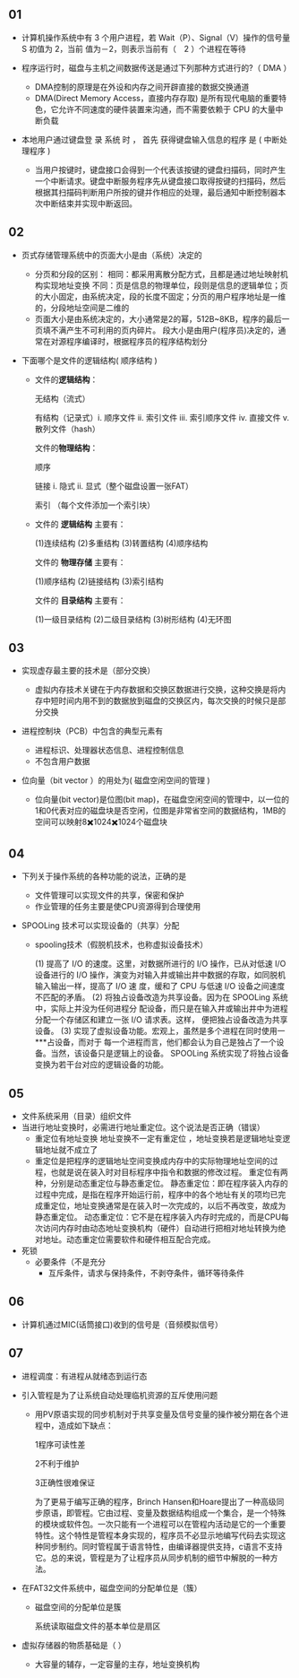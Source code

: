## 01

- 计算机操作系统中有 3 个用户进程，若 Wait（P）、Signal（V）操作的信号量 S 初值为 2，当前 值为－2，则表示当前有（　2    ）个进程在等待
- 程序运行时，磁盘与主机之间数据传送是通过下列那种方式进行的?（ DMA ）
  - DMA控制的原理是在外设和内存之间开辟直接的数据交换通道
  - DMA(Direct Memory Access，直接内存存取) 是所有现代电脑的重要特色，它允许不同速度的硬件装置来沟通，而不需要依赖于 CPU 的大量中断负载

- 本地用户通过键盘登 录 系统 时 ， 首先 获得键盘输入信息的程序 是 (  中断处理程序 )
  - 当用户按键时，键盘接口会得到一个代表该按键的键盘扫描码，同时产生一个中断请求。键盘中断服务程序先从键盘接口取得按键的扫描码，然后根据其扫描码判断用户所按的键并作相应的处理，最后通知中断控制器本次中断结束并实现中断返回。

## 02

- 页式存储管理系统中的页面大小是由（系统）决定的

  - 分页和分段的区别：
     相同：都采用离散分配方式，且都是通过地址映射机构实现地址变换
     不同：页是信息的物理单位，段则是信息的逻辑单位；页的大小固定，由系统决定，段的长度不固定；分页的用户程序地址是一维的，分段地址空间是二维的
  - 页面大小是由系统决定的，大小通常是2的幂，512B~8KB，程序的最后一页填不满产生不可利用的页内碎片。 段大小是由用户(程序员)决定的，通常在对源程序编译时，根据程序员的程序结构划分

- 下面哪个是文件的逻辑结构(  顺序结构 )

  - 文件的**逻辑结构**： 

      无结构（流式） 

      有结构（记录式）i. 顺序文件 ii. 索引文件 iii. 索引顺序文件 iv. 直接文件 v. 散列文件（hash） 

     文件的**物理结构**： 

      顺序 

      链接 i. 隐式 ii. 显式（整个磁盘设置一张FAT） 

      索引 （每个文件添加一个索引块）

  - 文件的 **逻辑结构** 主要有： 

      (1)连续结构 (2)多重结构 (3)转置结构 (4)顺序结构

      文件的 **物理存储** 主要有：

      (1)顺序结构 (2)链接结构 (3)索引结构

      文件的 **目录结构** 主要有：

      (1)一级目录结构 (2)二级目录结构 (3)树形结构 (4)无环图

## 03

- 实现虚存最主要的技术是（部分交换）
  - 虚拟内存技术关键在于内存数据和交换区数据进行交换，这种交换是将内存中短时间内用不到的数据放到磁盘的交换区内，每次交换的时候只是部分交换
- 进程控制块（PCB）中包含的典型元素有
  - 进程标识、处理器状态信息、进程控制信息
  - 不包含用户数据

- 位向量（bit vector ）的用处为( 磁盘空闲空间的管理 )
  - 位向量(bit vector)是位图(bit map)，在磁盘空闲空间的管理中，以一位的1和0代表对应的磁盘块是否空闲，位图是非常省空间的数据结构，1MB的空间可以映射8✖️1024✖️1024个磁盘块

## 04

- 下列关于操作系统的各种功能的说法，正确的是

  - 文件管理可以实现文件的共享，保密和保护
  - 作业管理的任务主要是使CPU资源得到合理使用

- SPOOLing 技术可以实现设备的（共享）分配

  - spooling技术（假脱机技术，也称虚拟设备技术）

    (1) 提高了 I/O 的速度。这里，对数据所进行的 I/O 操作，已从对低速 I/O 设备进行的
     I/O 操作，演变为对输入井或输出井中数据的存取，如同脱机输入输出一样，提高了 I/O 速
     度，缓和了 CPU 与低速 I/O 设备之间速度不匹配的矛盾。
     (2) 将独占设备改造为共享设备。因为在 SPOOLing 系统中，实际上并没为任何进程分
     配设备，而只是在输入井或输出井中为进程分配一个存储区和建立一张 I/O 请求表。这样，
     便把独占设备改造为共享设备。
     (3) 实现了虚拟设备功能。宏观上，虽然是多个进程在同时使用一***占设备，而对于
     每一个进程而言，他们都会认为自己是独占了一个设备。当然，该设备只是逻辑上的设备。
     SPOOLing 系统实现了将独占设备变换为若干台对应的逻辑设备的功能。

## 05

- 文件系统采用（目录）组织文件
- 当进行地址变换时，必需进行地址重定位。这个说法是否正确（错误）
  - 重定位有地址变换 地址变换不一定有重定位  ，地址变换若是逻辑地址变逻辑地址就不成立了
  -  重定位是把程序的逻辑地址空间变换成内存中的实际物理地址空间的过程，也就是说在装入时对目标程序中指令和数据的修改过程。 重定位有两种，分别是动态重定位与静态重定位。 静态重定位：即在程序装入内存的过程中完成，是指在程序开始运行前，程序中的各个地址有关的项均已完成重定位，地址变换通常是在装入时一次完成的，以后不再改变，故成为静态重定位。 动态重定位：它不是在程序装入内存时完成的，而是CPU每次访问内存时由动态地址变换机构（硬件）自动进行把相对地址转换为绝对地址。动态重定位需要软件和硬件相互配合完成。
- 死锁
  - 必要条件（不是充分
    - 互斥条件，请求与保持条件，不剥夺条件，循环等待条件

## 06

- 计算机通过MIC(话筒接口)收到的信号是（音频模拟信号）

## 07

- 进程调度：有进程从就绪态到运行态

- 引入管程是为了让系统自动处理临机资源的互斥使用问题

  - 用PV原语实现的同步机制对于共享变量及信号变量的操作被分期在各个进程中，造成如下缺点： 

      1程序可读性差 

      2不利于维护 

      3正确性很难保证 

      为了更易于编写正确的程序，Brinch  Hansen和Hoare提出了一种高级同步原语，即管程。它由过程、变量及数据结构组成一个集合，是一个特殊的模块或软件包。一次只能有一个进程可以在管程内活动是它的一个重要特性。这个特性是管程本身实现的，程序员不必显示地编写代码去实现这种同步制约。同时管程属于语言特性，由编译器提供支持，c语言不支持它。总的来说，管程是为了让程序员从同步机制的细节中解脱的一种方法。 

- 在FAT32文件系统中，磁盘空间的分配单位是（簇）

  - 磁盘空间的分配单位是簇

    系统读取磁盘文件的基本单位是扇区

- 虚拟存储器的物质基础是（   ）

  - 大容量的辅存，一定容量的主存，地址变换机构